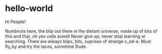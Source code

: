 # hello-world

Hi People!

Numbnuts here, the blip out there in the distant universe, made up of bits of this and that, oh yes cells aswell
Never give up; never stop learning or searching. There are always blips, bits, suprises of strange c_od-e.
Must fly_by and try the tacos, sometime Dude.

